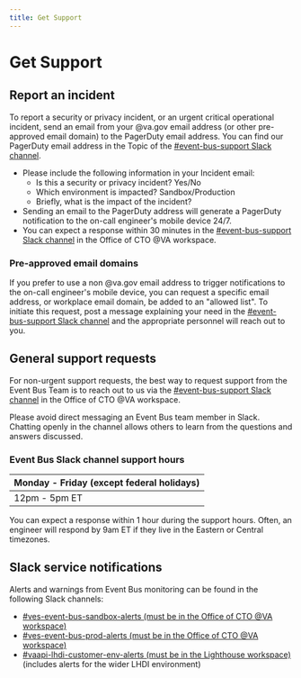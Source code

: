 ```yaml
---
title: Get Support
---
```


# **Get Support**

## **Report an incident**

To report a security or privacy incident, or an urgent critical operational incident, send an email from your @va.gov email address (or other pre-approved email domain) to the PagerDuty email address. You can find our PagerDuty email address in the Topic of the [#event-bus-support Slack channel][slack-#event-bus-support]. 

* Please include the following information in your Incident email:
    * Is this a security or privacy incident? Yes/No
    * Which environment is impacted? Sandbox/Production
    * Briefly, what is the impact of the incident?
* Sending an email to the PagerDuty address will generate a PagerDuty notification to the on-call engineer's mobile device 24/7.
* You can expect a response within 30 minutes in the [#event-bus-support Slack channel][slack-#event-bus-support] in the Office of CTO @VA workspace.

### Pre-approved email domains

If you prefer to use a non @va.gov email address to trigger notifications to the on-call engineer's mobile device, you can request a specific email address, or workplace email domain, be added to an "allowed list". To initiate this request, post a message explaining your need in the [#event-bus-support Slack channel][slack-#event-bus-support] and the appropriate personnel will reach out to you.


## **General support requests**

For non-urgent support requests, the best way to request support from the Event Bus Team is to reach out to us via the [#event-bus-support Slack channel][slack-#event-bus-support] in the Office of CTO @VA workspace.

Please avoid direct messaging an Event Bus team member in Slack. Chatting openly in the channel allows others to learn from the questions and answers discussed.

### Event Bus Slack channel support hours

|Monday - Friday (except federal holidays)|
|-|
|12pm - 5pm ET|

You can expect a response within 1 hour during the support hours. Often, an engineer will respond by 9am ET if they live in the Eastern or Central timezones. 


## **Slack service notifications**

Alerts and warnings from Event Bus monitoring can be found in the following Slack channels:


* [#ves-event-bus-sandbox-alerts (must be in the Office of CTO @VA workspace)][slack-#ves-event-bus-sandbox-alerts]
* [#ves-event-bus-prod-alerts (must be in the Office of CTO @VA workspace)][slack-#ves-event-bus-prod-alerts]
* [#vaapi-lhdi-customer-env-alerts (must be in the Lighthouse workspace)][slack-#vaapi-lhdi-customer-env-alerts] (includes alerts for the wider LHDI environment)

<!-- links -->
[slack-#event-bus-support]: https://dsva.slack.com/archives/C074VK55M9P
[slack-#ves-event-bus-sandbox-alerts]: https://dsva.slack.com/archives/C07177SEPH9
[slack-#ves-event-bus-prod-alerts]: https://dsva.slack.com/archives/C06N7QKMQN4
[slack-#vaapi-lhdi-customer-env-alerts]: https://lighthouseva.slack.com/archives/C05RZUP7H6D

